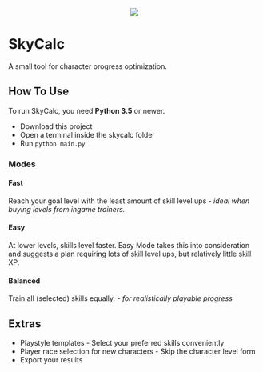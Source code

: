<p align="center">
  <img src="https://github.com/Mailea/detailed-skyrim-calculator/blob/master/skycalc/res/helmet/helmet_in_circle.png"/>
</p>


# SkyCalc
A small tool for character progress optimization.


## How To Use
To run SkyCalc, you need **Python 3.5** or newer. 

* Download this project
* Open a terminal inside the skycalc folder
* Run `python main.py`

### Modes

#### Fast

Reach your goal level with the least amount of skill level ups - *ideal when buying levels from ingame trainers.*

#### Easy

At lower levels, skills level faster. Easy Mode takes this into consideration and suggests a plan requiring lots of skill level ups, but relatively little skill XP.

#### Balanced

Train all (selected) skills equally. - *for realistically playable progress*


## Extras
* Playstyle templates - Select your preferred skills conveniently
* Player race selection for new characters - Skip the character level form
* Export your results
